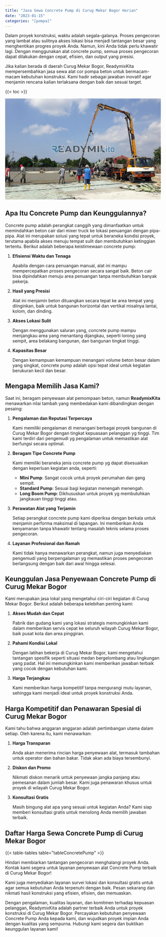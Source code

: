 ```yaml
---
title: "Jasa Sewa Concrete Pump di Curug Mekar Bogor Harian"
date: "2023-01-15"
categories: "[pompa]"
---
```


Dalam proyek konstruksi, waktu adalah segala-galanya. Proses pengecoran yang lambat atau sulitnya akses lokasi bisa menjadi tantangan besar yang menghentikan progres proyek Anda. Namun, kini Anda tidak perlu khawatir lagi. Dengan menggunakan alat concrete pump, semua proses pengecoran dapat dilakukan dengan cepat, efisien, dan output yang presisi.

Jika kalian berada di daerah Curug Mekar Bogor, ReadymixKita mempersembahkan jasa sewa alat cor pompa beton untuk bermacam-macam kebutuhan konstruksi. Kami hadir sebagai jawaban inovatif agar menjamin rencana kalian terlaksana dengan baik dan sesuai target.

{{< toc >}}

![Jasa Sewa Concrete Pump di Curug Mekar Bogor Harian](/images/pompa/sewa-pompa-12.jpg)

## Apa Itu Concrete Pump dan Keunggulannya?

Concrete pump adalah perangkat canggih yang dimanfaatkan untuk memindahkan beton cair dari mixer truck ke lokasi penuangan dengan pipa-pipa. Alat ini merupakan solusi yang tepat untuk beraneka kondisi proyek, terutama apabila akses menuju tempat sulit dan membutuhkan ketinggian tertentu. Berikut adalah beberapa keistimewaan concrete pump:

1. **Efisiensi Waktu dan Tenaga**

   Apabila dengan cara penuangan manual, alat ini mampu mempercepatkan proses pengecoran secara sangat baik. Beton cair bisa dipindahkan menuju area penuangan tanpa membutuhkan banyak pekerja.

2. **Hasil yang Presisi**

   Alat ini menjamin beton dituangkan secara tepat ke area tempat yang diinginkan, baik untuk bangunan horizontal dan vertikal misalnya lantai, kolom, dan dinding.

3. **Akses Lokasi Sulit**

   Dengan menggunakan saluran yang, concrete pump mampu menjangkau area yang menantang dijangkau, seperti lorong yang sempit, area belakang bangunan, dan bangunan tingkat tinggi.

4. **Kapasitas Besar**

   Dengan kemampuan kemampuan menangani volume beton besar dalam yang singkat, concrete pump adalah opsi tepat ideal untuk kegiatan berukuran kecil dan besar.

## Mengapa Memilih Jasa Kami?

Saat ini, beragam penyewaan alat pemompaan beton, namun **ReadymixKita** menawarkan nilai tambah yang membedakan kami dibandingkan dengan pesaing:

1. **Pengalaman dan Reputasi Terpercaya**

   Kami memiliki pengalaman di menangani berbagai proyek bangunan di Curug Mekar Bogor dengan tingkat kepuasaan pelanggan yg tinggi. Tim kami terdiri dari pengemudi yg pengalaman untuk memastikan alat berfungsi secara optimal.

2. **Beragam Tipe Concrete Pump**

   Kami memiliki beraneka jenis concrete pump yg dapat disesuaikan dengan keperluan kegiatan anda, seperti:
   - **Mini Pump**: Sangat cocok untuk proyek perumahan dan gang sempit.
   - **Standard Pump**: Sesuai bagi kegiatan menengah menengah.
   - **Long Boom Pump**: Dikhususkan untuk proyek yg membutuhkan jangkauan tinggi tinggi atau.

3. **Perawatan Alat yang Terjamin**

   Setiap perangkat concrete pump kami diperiksa dengan berkala untuk menjamin performa maksimal di lapangan. Ini memberikan Anda kenyamanan tanpa khawatir tentang masalah teknis selama proses pengecoran.

4. **Layanan Profesional dan Ramah**

   Kami tidak hanya menawarkan perangkat, namun juga menyediakan pengemudi yang berpengalaman yg memastikan proses pengecoran berlangsung dengan baik dari awal hingga selesai.

## Keunggulan Jasa Penyewaan Concrete Pump di Curug Mekar Bogor

Kami merupakan jasa lokal yang mengetahui ciri-ciri kegiatan di Curug Mekar Bogor. Berikut adalah beberapa kelebihan penting kami:

1. **Akses Mudah dan Cepat**

   Pabrik dan gudang kami yang lokasi strategis memungkinkan kami dalam memberikan servis cepat ke seluruh wilayah Curug Mekar Bogor, baik pusat kota dan area pinggiran.

2. **Pahami Kondisi Lokal**

   Dengan latihan bekerja di Curug Mekar Bogor, kami mengetahui tantangan spesifik seperti situasi medan bergelombang atau lingkungan yang padat. Hal ini memungkinkan kami memberikan jawaban terbaik yang cocok dengan kebutuhan kami.

3. **Harga Terjangkau**

   Kami memberikan harga kompetitif tanpa mengurangi mutu layanan, sehingga kami menjadi ideal untuk proyek konstruksi Anda.

## Harga Kompetitif dan Penawaran Spesial di Curug Mekar Bogor

Kami tahu bahwa anggaran anggaran adalah pertimbangan utama dalam setiap. Oleh karena itu, kami menawarkan:

1. **Harga Transparan**

   Anda akan menerima rincian harga penyewaan alat, termasuk tambahan untuk operator dan bahan bakar. Tidak akan ada biaya tersembunyi.

2. **Diskon dan Promo**

   Nikmati diskon menarik untuk penyewaan jangka panjang atau pemesanan dalam jumlah besar. Kami juga penawaran khusus untuk proyek di wilayah Curug Mekar Bogor.

3. **Konsultasi Gratis**

   Masih bingung alat apa yang sesuai untuk kegiatan Anda? Kami siap memberi konsultasi gratis untuk menolong Anda memilih jawaban terbaik.

## Daftar Harga Sewa Concrete Pump di Curug Mekar Bogor

{{< table-tables table="tableConcretePump" >}}

Hindari membiarkan tantangan pengecoran menghalangi proyek Anda. Kontak kami segera untuk layanan penyewaan alat Concrete Pump terbaik di Curug Mekar Bogor!

Kami juga menyediakan layanan survei lokasi dan konsultasi gratis untuk agar semua kebutuhan Anda terpenuhi dengan baik. Pesan sekarang dan nikmati hasil konstruksi yang efisien, efisien, dan memuaskan.

Dengan pengalaman, kualitas layanan, dan komitmen terhadap kepuasan pelanggan, ReadymixKita adalah partner terbaik Anda untuk proyek konstruksi di Curug Mekar Bogor. Percayakan kebutuhan penyewaan Concrete Pump Anda kepada kami, dan wujudkan proyek impian Anda dengan kualitas yang sempurna. Hubungi kami segera dan buktikan keunggulan layanan kami!